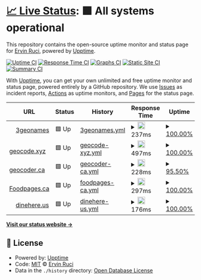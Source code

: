# [📈 Live Status](https://uptime.3geonames.org): <!--live status--> **🟩 All systems operational**

This repository contains the open-source uptime monitor and status page for [Ervin Ruci](http://eruci.com), powered by [Upptime](https://github.com/upptime/upptime).

[![Uptime CI](https://github.com/koj-co/upptime/workflows/Uptime%20CI/badge.svg)](https://github.com/koj-co/upptime/actions?query=workflow%3A%22Uptime+CI%22)
[![Response Time CI](https://github.com/koj-co/upptime/workflows/Response%20Time%20CI/badge.svg)](https://github.com/koj-co/upptime/actions?query=workflow%3A%22Response+Time+CI%22)
[![Graphs CI](https://github.com/koj-co/upptime/workflows/Graphs%20CI/badge.svg)](https://github.com/koj-co/upptime/actions?query=workflow%3A%22Graphs+CI%22)
[![Static Site CI](https://github.com/koj-co/upptime/workflows/Static%20Site%20CI/badge.svg)](https://github.com/koj-co/upptime/actions?query=workflow%3A%22Static+Site+CI%22)
[![Summary CI](https://github.com/koj-co/upptime/workflows/Summary%20CI/badge.svg)](https://github.com/koj-co/upptime/actions?query=workflow%3A%22Summary+CI%22)

With [Upptime](https://upptime.js.org), you can get your own unlimited and free uptime monitor and status page, powered entirely by a GitHub repository. We use [Issues](https://github.com/eruci/upptime/issues) as incident reports, [Actions](https://github.com/eruci/upptime/actions) as uptime monitors, and [Pages](https://uptime.3geonames.org) for the status page.

<!--start: status pages-->
<!-- This summary is generated by Upptime (https://github.com/upptime/upptime) -->
<!-- Do not edit this manually, your changes will be overwritten -->
<!-- prettier-ignore -->
| URL | Status | History | Response Time | Uptime |
| --- | ------ | ------- | ------------- | ------ |
| <img alt="" src="https://favicons.githubusercontent.com/3geonames.org" height="13"> [3geonames](https://3geonames.org) | 🟩 Up | [3geonames.yml](https://github.com/eruci/uptime/commits/master/history/3geonames.yml) | <details><summary><img alt="Response time graph" src="./graphs/3geonames/response-time-week.png" height="20"> 237ms</summary><br><a href="https://uptime.3geonames.org/history/3geonames"><img alt="Response time 237" src="https://img.shields.io/endpoint?url=https%3A%2F%2Fraw.githubusercontent.com%2Feruci%2Fuptime%2Fmaster%2Fapi%2F3geonames%2Fresponse-time.json"></a><br><a href="https://uptime.3geonames.org/history/3geonames"><img alt="24-hour response time 237" src="https://img.shields.io/endpoint?url=https%3A%2F%2Fraw.githubusercontent.com%2Feruci%2Fuptime%2Fmaster%2Fapi%2F3geonames%2Fresponse-time-day.json"></a><br><a href="https://uptime.3geonames.org/history/3geonames"><img alt="7-day response time 237" src="https://img.shields.io/endpoint?url=https%3A%2F%2Fraw.githubusercontent.com%2Feruci%2Fuptime%2Fmaster%2Fapi%2F3geonames%2Fresponse-time-week.json"></a><br><a href="https://uptime.3geonames.org/history/3geonames"><img alt="30-day response time 237" src="https://img.shields.io/endpoint?url=https%3A%2F%2Fraw.githubusercontent.com%2Feruci%2Fuptime%2Fmaster%2Fapi%2F3geonames%2Fresponse-time-month.json"></a><br><a href="https://uptime.3geonames.org/history/3geonames"><img alt="1-year response time 237" src="https://img.shields.io/endpoint?url=https%3A%2F%2Fraw.githubusercontent.com%2Feruci%2Fuptime%2Fmaster%2Fapi%2F3geonames%2Fresponse-time-year.json"></a></details> | <details><summary><a href="https://uptime.3geonames.org/history/3geonames">100.00%</a></summary><a href="https://uptime.3geonames.org/history/3geonames"><img alt="All-time uptime 100.00%" src="https://img.shields.io/endpoint?url=https%3A%2F%2Fraw.githubusercontent.com%2Feruci%2Fuptime%2Fmaster%2Fapi%2F3geonames%2Fuptime.json"></a><br><a href="https://uptime.3geonames.org/history/3geonames"><img alt="24-hour uptime 100.00%" src="https://img.shields.io/endpoint?url=https%3A%2F%2Fraw.githubusercontent.com%2Feruci%2Fuptime%2Fmaster%2Fapi%2F3geonames%2Fuptime-day.json"></a><br><a href="https://uptime.3geonames.org/history/3geonames"><img alt="7-day uptime 100.00%" src="https://img.shields.io/endpoint?url=https%3A%2F%2Fraw.githubusercontent.com%2Feruci%2Fuptime%2Fmaster%2Fapi%2F3geonames%2Fuptime-week.json"></a><br><a href="https://uptime.3geonames.org/history/3geonames"><img alt="30-day uptime 100.00%" src="https://img.shields.io/endpoint?url=https%3A%2F%2Fraw.githubusercontent.com%2Feruci%2Fuptime%2Fmaster%2Fapi%2F3geonames%2Fuptime-month.json"></a><br><a href="https://uptime.3geonames.org/history/3geonames"><img alt="1-year uptime 100.00%" src="https://img.shields.io/endpoint?url=https%3A%2F%2Fraw.githubusercontent.com%2Feruci%2Fuptime%2Fmaster%2Fapi%2F3geonames%2Fuptime-year.json"></a></details>
| <img alt="" src="https://favicons.githubusercontent.com/geocode.xyz" height="13"> [geocode.xyz](https://geocode.xyz) | 🟩 Up | [geocode-xyz.yml](https://github.com/eruci/uptime/commits/master/history/geocode-xyz.yml) | <details><summary><img alt="Response time graph" src="./graphs/geocode-xyz/response-time-week.png" height="20"> 497ms</summary><br><a href="https://uptime.3geonames.org/history/geocode-xyz"><img alt="Response time 497" src="https://img.shields.io/endpoint?url=https%3A%2F%2Fraw.githubusercontent.com%2Feruci%2Fuptime%2Fmaster%2Fapi%2Fgeocode-xyz%2Fresponse-time.json"></a><br><a href="https://uptime.3geonames.org/history/geocode-xyz"><img alt="24-hour response time 497" src="https://img.shields.io/endpoint?url=https%3A%2F%2Fraw.githubusercontent.com%2Feruci%2Fuptime%2Fmaster%2Fapi%2Fgeocode-xyz%2Fresponse-time-day.json"></a><br><a href="https://uptime.3geonames.org/history/geocode-xyz"><img alt="7-day response time 497" src="https://img.shields.io/endpoint?url=https%3A%2F%2Fraw.githubusercontent.com%2Feruci%2Fuptime%2Fmaster%2Fapi%2Fgeocode-xyz%2Fresponse-time-week.json"></a><br><a href="https://uptime.3geonames.org/history/geocode-xyz"><img alt="30-day response time 497" src="https://img.shields.io/endpoint?url=https%3A%2F%2Fraw.githubusercontent.com%2Feruci%2Fuptime%2Fmaster%2Fapi%2Fgeocode-xyz%2Fresponse-time-month.json"></a><br><a href="https://uptime.3geonames.org/history/geocode-xyz"><img alt="1-year response time 497" src="https://img.shields.io/endpoint?url=https%3A%2F%2Fraw.githubusercontent.com%2Feruci%2Fuptime%2Fmaster%2Fapi%2Fgeocode-xyz%2Fresponse-time-year.json"></a></details> | <details><summary><a href="https://uptime.3geonames.org/history/geocode-xyz">100.00%</a></summary><a href="https://uptime.3geonames.org/history/geocode-xyz"><img alt="All-time uptime 100.00%" src="https://img.shields.io/endpoint?url=https%3A%2F%2Fraw.githubusercontent.com%2Feruci%2Fuptime%2Fmaster%2Fapi%2Fgeocode-xyz%2Fuptime.json"></a><br><a href="https://uptime.3geonames.org/history/geocode-xyz"><img alt="24-hour uptime 100.00%" src="https://img.shields.io/endpoint?url=https%3A%2F%2Fraw.githubusercontent.com%2Feruci%2Fuptime%2Fmaster%2Fapi%2Fgeocode-xyz%2Fuptime-day.json"></a><br><a href="https://uptime.3geonames.org/history/geocode-xyz"><img alt="7-day uptime 100.00%" src="https://img.shields.io/endpoint?url=https%3A%2F%2Fraw.githubusercontent.com%2Feruci%2Fuptime%2Fmaster%2Fapi%2Fgeocode-xyz%2Fuptime-week.json"></a><br><a href="https://uptime.3geonames.org/history/geocode-xyz"><img alt="30-day uptime 100.00%" src="https://img.shields.io/endpoint?url=https%3A%2F%2Fraw.githubusercontent.com%2Feruci%2Fuptime%2Fmaster%2Fapi%2Fgeocode-xyz%2Fuptime-month.json"></a><br><a href="https://uptime.3geonames.org/history/geocode-xyz"><img alt="1-year uptime 100.00%" src="https://img.shields.io/endpoint?url=https%3A%2F%2Fraw.githubusercontent.com%2Feruci%2Fuptime%2Fmaster%2Fapi%2Fgeocode-xyz%2Fuptime-year.json"></a></details>
| <img alt="" src="https://favicons.githubusercontent.com/geocoder.ca" height="13"> [geocoder.ca](https://geocoder.ca) | 🟩 Up | [geocoder-ca.yml](https://github.com/eruci/uptime/commits/master/history/geocoder-ca.yml) | <details><summary><img alt="Response time graph" src="./graphs/geocoder-ca/response-time-week.png" height="20"> 228ms</summary><br><a href="https://uptime.3geonames.org/history/geocoder-ca"><img alt="Response time 228" src="https://img.shields.io/endpoint?url=https%3A%2F%2Fraw.githubusercontent.com%2Feruci%2Fuptime%2Fmaster%2Fapi%2Fgeocoder-ca%2Fresponse-time.json"></a><br><a href="https://uptime.3geonames.org/history/geocoder-ca"><img alt="24-hour response time 228" src="https://img.shields.io/endpoint?url=https%3A%2F%2Fraw.githubusercontent.com%2Feruci%2Fuptime%2Fmaster%2Fapi%2Fgeocoder-ca%2Fresponse-time-day.json"></a><br><a href="https://uptime.3geonames.org/history/geocoder-ca"><img alt="7-day response time 228" src="https://img.shields.io/endpoint?url=https%3A%2F%2Fraw.githubusercontent.com%2Feruci%2Fuptime%2Fmaster%2Fapi%2Fgeocoder-ca%2Fresponse-time-week.json"></a><br><a href="https://uptime.3geonames.org/history/geocoder-ca"><img alt="30-day response time 228" src="https://img.shields.io/endpoint?url=https%3A%2F%2Fraw.githubusercontent.com%2Feruci%2Fuptime%2Fmaster%2Fapi%2Fgeocoder-ca%2Fresponse-time-month.json"></a><br><a href="https://uptime.3geonames.org/history/geocoder-ca"><img alt="1-year response time 228" src="https://img.shields.io/endpoint?url=https%3A%2F%2Fraw.githubusercontent.com%2Feruci%2Fuptime%2Fmaster%2Fapi%2Fgeocoder-ca%2Fresponse-time-year.json"></a></details> | <details><summary><a href="https://uptime.3geonames.org/history/geocoder-ca">95.50%</a></summary><a href="https://uptime.3geonames.org/history/geocoder-ca"><img alt="All-time uptime 95.50%" src="https://img.shields.io/endpoint?url=https%3A%2F%2Fraw.githubusercontent.com%2Feruci%2Fuptime%2Fmaster%2Fapi%2Fgeocoder-ca%2Fuptime.json"></a><br><a href="https://uptime.3geonames.org/history/geocoder-ca"><img alt="24-hour uptime 95.50%" src="https://img.shields.io/endpoint?url=https%3A%2F%2Fraw.githubusercontent.com%2Feruci%2Fuptime%2Fmaster%2Fapi%2Fgeocoder-ca%2Fuptime-day.json"></a><br><a href="https://uptime.3geonames.org/history/geocoder-ca"><img alt="7-day uptime 95.50%" src="https://img.shields.io/endpoint?url=https%3A%2F%2Fraw.githubusercontent.com%2Feruci%2Fuptime%2Fmaster%2Fapi%2Fgeocoder-ca%2Fuptime-week.json"></a><br><a href="https://uptime.3geonames.org/history/geocoder-ca"><img alt="30-day uptime 95.50%" src="https://img.shields.io/endpoint?url=https%3A%2F%2Fraw.githubusercontent.com%2Feruci%2Fuptime%2Fmaster%2Fapi%2Fgeocoder-ca%2Fuptime-month.json"></a><br><a href="https://uptime.3geonames.org/history/geocoder-ca"><img alt="1-year uptime 95.50%" src="https://img.shields.io/endpoint?url=https%3A%2F%2Fraw.githubusercontent.com%2Feruci%2Fuptime%2Fmaster%2Fapi%2Fgeocoder-ca%2Fuptime-year.json"></a></details>
| <img alt="" src="https://favicons.githubusercontent.com/foodpages.ca" height="13"> [Foodpages.ca](https://foodpages.ca) | 🟩 Up | [foodpages-ca.yml](https://github.com/eruci/uptime/commits/master/history/foodpages-ca.yml) | <details><summary><img alt="Response time graph" src="./graphs/foodpages-ca/response-time-week.png" height="20"> 297ms</summary><br><a href="https://uptime.3geonames.org/history/foodpages-ca"><img alt="Response time 297" src="https://img.shields.io/endpoint?url=https%3A%2F%2Fraw.githubusercontent.com%2Feruci%2Fuptime%2Fmaster%2Fapi%2Ffoodpages-ca%2Fresponse-time.json"></a><br><a href="https://uptime.3geonames.org/history/foodpages-ca"><img alt="24-hour response time 297" src="https://img.shields.io/endpoint?url=https%3A%2F%2Fraw.githubusercontent.com%2Feruci%2Fuptime%2Fmaster%2Fapi%2Ffoodpages-ca%2Fresponse-time-day.json"></a><br><a href="https://uptime.3geonames.org/history/foodpages-ca"><img alt="7-day response time 297" src="https://img.shields.io/endpoint?url=https%3A%2F%2Fraw.githubusercontent.com%2Feruci%2Fuptime%2Fmaster%2Fapi%2Ffoodpages-ca%2Fresponse-time-week.json"></a><br><a href="https://uptime.3geonames.org/history/foodpages-ca"><img alt="30-day response time 297" src="https://img.shields.io/endpoint?url=https%3A%2F%2Fraw.githubusercontent.com%2Feruci%2Fuptime%2Fmaster%2Fapi%2Ffoodpages-ca%2Fresponse-time-month.json"></a><br><a href="https://uptime.3geonames.org/history/foodpages-ca"><img alt="1-year response time 297" src="https://img.shields.io/endpoint?url=https%3A%2F%2Fraw.githubusercontent.com%2Feruci%2Fuptime%2Fmaster%2Fapi%2Ffoodpages-ca%2Fresponse-time-year.json"></a></details> | <details><summary><a href="https://uptime.3geonames.org/history/foodpages-ca">100.00%</a></summary><a href="https://uptime.3geonames.org/history/foodpages-ca"><img alt="All-time uptime 100.00%" src="https://img.shields.io/endpoint?url=https%3A%2F%2Fraw.githubusercontent.com%2Feruci%2Fuptime%2Fmaster%2Fapi%2Ffoodpages-ca%2Fuptime.json"></a><br><a href="https://uptime.3geonames.org/history/foodpages-ca"><img alt="24-hour uptime 100.00%" src="https://img.shields.io/endpoint?url=https%3A%2F%2Fraw.githubusercontent.com%2Feruci%2Fuptime%2Fmaster%2Fapi%2Ffoodpages-ca%2Fuptime-day.json"></a><br><a href="https://uptime.3geonames.org/history/foodpages-ca"><img alt="7-day uptime 100.00%" src="https://img.shields.io/endpoint?url=https%3A%2F%2Fraw.githubusercontent.com%2Feruci%2Fuptime%2Fmaster%2Fapi%2Ffoodpages-ca%2Fuptime-week.json"></a><br><a href="https://uptime.3geonames.org/history/foodpages-ca"><img alt="30-day uptime 100.00%" src="https://img.shields.io/endpoint?url=https%3A%2F%2Fraw.githubusercontent.com%2Feruci%2Fuptime%2Fmaster%2Fapi%2Ffoodpages-ca%2Fuptime-month.json"></a><br><a href="https://uptime.3geonames.org/history/foodpages-ca"><img alt="1-year uptime 100.00%" src="https://img.shields.io/endpoint?url=https%3A%2F%2Fraw.githubusercontent.com%2Feruci%2Fuptime%2Fmaster%2Fapi%2Ffoodpages-ca%2Fuptime-year.json"></a></details>
| <img alt="" src="https://favicons.githubusercontent.com/dinehere.us" height="13"> [dinehere.us](https://dinehere.us) | 🟩 Up | [dinehere-us.yml](https://github.com/eruci/uptime/commits/master/history/dinehere-us.yml) | <details><summary><img alt="Response time graph" src="./graphs/dinehere-us/response-time-week.png" height="20"> 176ms</summary><br><a href="https://uptime.3geonames.org/history/dinehere-us"><img alt="Response time 176" src="https://img.shields.io/endpoint?url=https%3A%2F%2Fraw.githubusercontent.com%2Feruci%2Fuptime%2Fmaster%2Fapi%2Fdinehere-us%2Fresponse-time.json"></a><br><a href="https://uptime.3geonames.org/history/dinehere-us"><img alt="24-hour response time 176" src="https://img.shields.io/endpoint?url=https%3A%2F%2Fraw.githubusercontent.com%2Feruci%2Fuptime%2Fmaster%2Fapi%2Fdinehere-us%2Fresponse-time-day.json"></a><br><a href="https://uptime.3geonames.org/history/dinehere-us"><img alt="7-day response time 176" src="https://img.shields.io/endpoint?url=https%3A%2F%2Fraw.githubusercontent.com%2Feruci%2Fuptime%2Fmaster%2Fapi%2Fdinehere-us%2Fresponse-time-week.json"></a><br><a href="https://uptime.3geonames.org/history/dinehere-us"><img alt="30-day response time 176" src="https://img.shields.io/endpoint?url=https%3A%2F%2Fraw.githubusercontent.com%2Feruci%2Fuptime%2Fmaster%2Fapi%2Fdinehere-us%2Fresponse-time-month.json"></a><br><a href="https://uptime.3geonames.org/history/dinehere-us"><img alt="1-year response time 176" src="https://img.shields.io/endpoint?url=https%3A%2F%2Fraw.githubusercontent.com%2Feruci%2Fuptime%2Fmaster%2Fapi%2Fdinehere-us%2Fresponse-time-year.json"></a></details> | <details><summary><a href="https://uptime.3geonames.org/history/dinehere-us">100.00%</a></summary><a href="https://uptime.3geonames.org/history/dinehere-us"><img alt="All-time uptime 100.00%" src="https://img.shields.io/endpoint?url=https%3A%2F%2Fraw.githubusercontent.com%2Feruci%2Fuptime%2Fmaster%2Fapi%2Fdinehere-us%2Fuptime.json"></a><br><a href="https://uptime.3geonames.org/history/dinehere-us"><img alt="24-hour uptime 100.00%" src="https://img.shields.io/endpoint?url=https%3A%2F%2Fraw.githubusercontent.com%2Feruci%2Fuptime%2Fmaster%2Fapi%2Fdinehere-us%2Fuptime-day.json"></a><br><a href="https://uptime.3geonames.org/history/dinehere-us"><img alt="7-day uptime 100.00%" src="https://img.shields.io/endpoint?url=https%3A%2F%2Fraw.githubusercontent.com%2Feruci%2Fuptime%2Fmaster%2Fapi%2Fdinehere-us%2Fuptime-week.json"></a><br><a href="https://uptime.3geonames.org/history/dinehere-us"><img alt="30-day uptime 100.00%" src="https://img.shields.io/endpoint?url=https%3A%2F%2Fraw.githubusercontent.com%2Feruci%2Fuptime%2Fmaster%2Fapi%2Fdinehere-us%2Fuptime-month.json"></a><br><a href="https://uptime.3geonames.org/history/dinehere-us"><img alt="1-year uptime 100.00%" src="https://img.shields.io/endpoint?url=https%3A%2F%2Fraw.githubusercontent.com%2Feruci%2Fuptime%2Fmaster%2Fapi%2Fdinehere-us%2Fuptime-year.json"></a></details>

<!--end: status pages-->

[**Visit our status website →**](https://uptime.3geonames.org)

## 📄 License

- Powered by: [Upptime](https://github.com/upptime/upptime)
- Code: [MIT](./LICENSE) © [Ervin Ruci](http://eruci.com)
- Data in the `./history` directory: [Open Database License](https://opendatacommons.org/licenses/odbl/1-0/)
